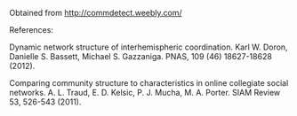 Obtained from http://commdetect.weebly.com/

References: 

Dynamic network structure of interhemispheric coordination. Karl W. Doron, Danielle S. Bassett, Michael S. Gazzaniga. PNAS, 109 (46) 18627-18628 (2012).

Comparing community structure to characteristics in online collegiate social networks. A. L. Traud, E. D. Kelsic, P. J. Mucha, M. A. Porter. SIAM Review 53, 526-543 (2011).
